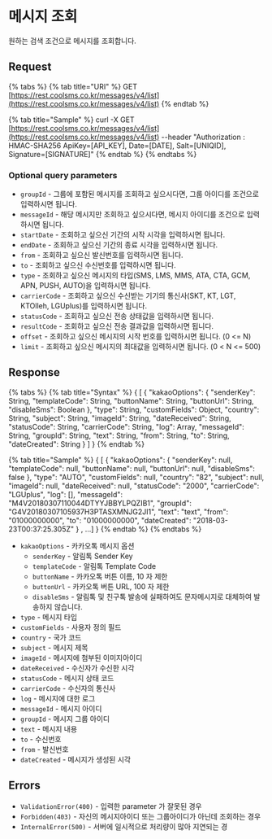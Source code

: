 # 메시지 조회

원하는 검색 조건으로 메시지를 조회합니다.

## Request

{% tabs %}
{% tab title="URI" %}
GET [https://rest.coolsms.co.kr/messages/v4/list](https://rest.coolsms.co.kr/messages/v4/list)
{% endtab %}

{% tab title="Sample" %}
curl -X GET [https://rest.coolsms.co.kr/messages/v4/list](https://rest.coolsms.co.kr/messages/v4/list)  --header "Authorization : HMAC-SHA256 ApiKey=\[API\_KEY\], Date=\[DATE\], Salt=\[UNIQID\], Signature=\[SIGNATURE\]"
{% endtab %}
{% endtabs %}

### Optional query parameters

* `groupId` - 그룹에 포함된 메시지를 조회하고 싶으시다면, 그룹 아이디를 조건으로 입력하시면 됩니다.
* `messageId` - 해당 메시지만 조회하고 싶으시다면, 메시지 아이디를 조건으로 입력하시면 됩니다.
* `startDate` - 조회하고 싶으신 기간의 시작 시각을 입력하시면 됩니다.
* `endDate` - 조회하고 싶으신 기간의 종료 시각을 입력하시면 됩니다.
* `from` - 조회하고 싶으신 발신번호를 입력하시면 됩니다.
* `to` - 조회하고 싶으신 수신번호를 입력하시면 됩니다.
* `type` - 조회하고 싶으신 메시지의 타입\(SMS, LMS, MMS, ATA, CTA, GCM, APN, PUSH, AUTO\)을 입력하시면 됩니다.
* `carrierCode` - 조회하고 싶으신 수신받는 기기의 통신사\(SKT, KT, LGT, KTOlleh, LGUplus\)를 입력하시면 됩니다.
* `statusCode` - 조회하고 싶으신 전송 상태값을 입력하시면 됩니다.
* `resultCode` - 조회하고 싶으신 전송 결과값을 입력하시면 됩니다.
* `offset` - 조회하고 싶으신 메시지의 시작 번호를 입력하시면 됩니다. \(0 &lt;= N\)
* `limit` - 조회하고 싶으신 메시지의 최대값을 입력하시면 됩니다. \(0 &lt; N &lt;= 500\)

## Response

{% tabs %}
{% tab title="Syntax" %}
{ \[ { "kakaoOptions": { "senderKey": String, "templateCode": String, "buttonName": String, "buttonUrl": String, "disableSms": Boolean }, "type": String, "customFields": Object, "country": String, "subject": String, "imageId": String, "dateReceived": String, "statusCode": String, "carrierCode": String, "log": Array, "messageId": String, "groupId": String, "text": String, "from": String, "to": String, "dateCreated": String } \] }
{% endtab %}

{% tab title="Sample" %}
{ \[ { "kakaoOptions": { "senderKey": null, "templateCode": null, "buttonName": null, "buttonUrl": null, "disableSms": false }, "type": "AUTO", "customFields": null, "country": "82", "subject": null, "imageId": null, "dateReceived": null, "statusCode": "2000", "carrierCode": "LGUplus", "log": \[\], "messageId": "M4V20180307110044DTYYJBBYLPQZIB1", "groupId": "G4V20180307105937H3PTASXMNJG2JI1", "text": "text", "from": "01000000000", "to": "01000000000", "dateCreated": "2018-03-23T00:37:25.305Z" } , ...\] }
{% endtab %}
{% endtabs %}

* `kakaoOptions` - 카카오톡 메시지 옵션
  * `senderKey` - 알림톡 Sender Key
  * `templateCode` - 알림톡 Template Code
  * `buttonName` - 카카오톡 버튼 이름, 10 자 제한
  * `buttonUrl` - 카카오톡 버튼 URL, 100 자 제한
  * `disableSms` - 알림톡 및 친구톡 발송에 실패하여도 문자메시지로 대체하여 발송하지 않습니다.
* `type` - 메시지 타입
* `customFields` - 사용자 정의 필드
* `country` - 국가 코드
* `subject` - 메시지 제목
* `imageId` - 메시지에 첨부된 이미지아이디
* `dateReceived` - 수신자가 수신한 시각
* `statusCode` - 메시지 상태 코드
* `carrierCode` - 수신자의 통신사
* `log` - 메시지에 대한 로그
* `messageId` - 메시지 아이디
* `groupId` - 메시지 그룹 아이디
* `text` - 메시지 내용
* `to` - 수신번호
* `from` - 발신번호
* `dateCreated` - 메시지가 생성된 시각

## Errors

* `ValidationError(400)` - 입력한 parameter 가 잘못된 경우
* `Forbidden(403)` - 자신의 메시지아이디 또는 그룹아이디가 아닌데 조회하는 경우
* `InternalError(500)` - 서버에 일시적으로 처리량이 많아 지연되는 경

